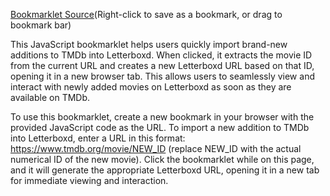 [Bookmarklet Source](index.js)(Right-click to save as a bookmark, or drag to bookmark bar)

This JavaScript bookmarklet helps users quickly import brand-new additions to TMDb into Letterboxd. When clicked, it extracts the movie ID from the current URL and creates a new Letterboxd URL based on that ID, opening it in a new browser tab. This allows users to seamlessly view and interact with newly added movies on Letterboxd as soon as they are available on TMDb.

To use this bookmarklet, create a new bookmark in your browser with the provided JavaScript code as the URL. To import a new addition to TMDb into Letterboxd, enter a URL in this format: https://www.tmdb.org/movie/NEW_ID (replace NEW_ID with the actual numerical ID of the new movie). Click the bookmarklet while on this page, and it will generate the appropriate Letterboxd URL, opening it in a new tab for immediate viewing and interaction.
